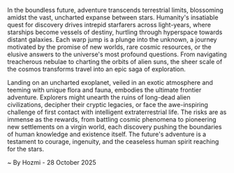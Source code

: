 
In the boundless future, adventure transcends terrestrial limits, blossoming amidst the vast, uncharted expanse between stars. Humanity's insatiable quest for discovery drives intrepid starfarers across light-years, where starships become vessels of destiny, hurtling through hyperspace towards distant galaxies. Each warp jump is a plunge into the unknown, a journey motivated by the promise of new worlds, rare cosmic resources, or the elusive answers to the universe's most profound questions. From navigating treacherous nebulae to charting the orbits of alien suns, the sheer scale of the cosmos transforms travel into an epic saga of exploration.

Landing on an uncharted exoplanet, veiled in an exotic atmosphere and teeming with unique flora and fauna, embodies the ultimate frontier adventure. Explorers might unearth the ruins of long-dead alien civilizations, decipher their cryptic legacies, or face the awe-inspiring challenge of first contact with intelligent extraterrestrial life. The risks are as immense as the rewards, from battling cosmic phenomena to pioneering new settlements on a virgin world, each discovery pushing the boundaries of human knowledge and existence itself. The future's adventure is a testament to courage, ingenuity, and the ceaseless human spirit reaching for the stars.

~ By Hozmi - 28 October 2025
